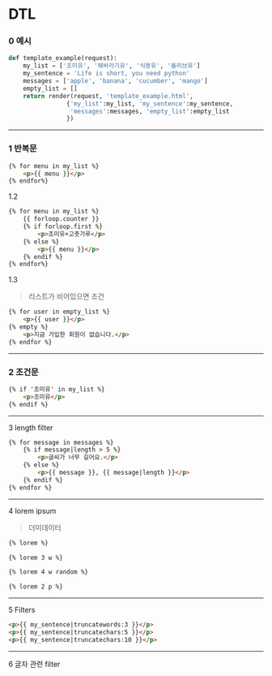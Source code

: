 # DTL

### 0 예시

```python
def template_example(request):
    my_list = ['조미유', '해바라기유', '식용유', '올리브유']
    my_sentence = 'Life is short, you need python'
    messages = ['apple', 'banana', 'cucumber', 'mango']
    empty_list = []
    return render(request, 'template_example.html',
                {'my_list':my_list, 'my_sentence':my_sentence,
                 'messages':messages, 'empty_list':empty_list
                })
```

---

### 1 반복문

```html
{% for menu in my_list %}
    <p>{{ menu }}</p>
{% endfor%}
```

1.2

```html
{% for menu in my_list %}
    {{ forloop.counter }}
    {% if forloop.first %}
        <p>조미유+고춧가루</p>
    {% else %}
        <p>{{ menu }}</p>
    {% endif %}
{% endfor%}
```

1.3

> 리스트가 비어있으면 조건

```html
{% for user in empty_list %}
    <p>{{ user }}</p>
{% empty %}
    <p>지금 가입한 회원이 없습니다.</p>
{% endfor %}
```

---

### 2 조건문

```html
{% if '조미유' in my_list %}
    <p>조미유</p>
{% endif %}
```

---

3 length filter

```html
{% for message in messages %}
    {% if message|length > 5 %}
        <p>글씨가 너무 길어요.</p>
    {% else %}
        <p>{{ message }}, {{ message|length }}</p>
    {% endif %}
{% endfor %}
```
---

4 lorem ipsum

> 더미데이터 

```html
{% lorem %}

{% lorem 3 w %}

{% lorem 4 w random %}

{% lorem 2 p %}
```

---

5 Filters

```html
<p>{{ my_sentence|truncatewords:3 }}</p>
<p>{{ my_sentence|truncatechars:5 }}</p>
<p>{{ my_sentence|truncatechars:10 }}</p>
```

---

6 글자 관련 filter

